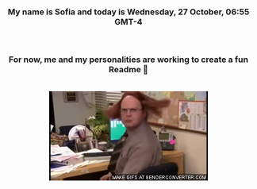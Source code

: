 


<div align="center">
<h3 >My name is Sofia and today is Wednesday, 27 October, 06:55 GMT-4</h3><br>
<h3 >For now, me and my personalities are working to create a fun Readme 👋
</h3><br>
<img src='img/dwight.gif' alt='working...'/>
</div>
